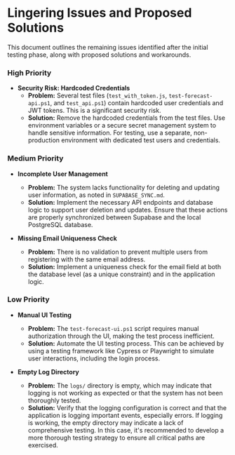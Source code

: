# Lingering Issues and Proposed Solutions

This document outlines the remaining issues identified after the initial testing phase, along with proposed solutions and workarounds.

### High Priority

*   **Security Risk: Hardcoded Credentials**
    *   **Problem:** Several test files (`test_with_token.js`, `test-forecast-api.ps1`, and `test_api.ps1`) contain hardcoded user credentials and JWT tokens. This is a significant security risk.
    *   **Solution:** Remove the hardcoded credentials from the test files. Use environment variables or a secure secret management system to handle sensitive information. For testing, use a separate, non-production environment with dedicated test users and credentials.

### Medium Priority

*   **Incomplete User Management**
    *   **Problem:** The system lacks functionality for deleting and updating user information, as noted in `SUPABASE_SYNC.md`.
    *   **Solution:** Implement the necessary API endpoints and database logic to support user deletion and updates. Ensure that these actions are properly synchronized between Supabase and the local PostgreSQL database.

*   **Missing Email Uniqueness Check**
    *   **Problem:** There is no validation to prevent multiple users from registering with the same email address.
    *   **Solution:** Implement a uniqueness check for the email field at both the database level (as a unique constraint) and in the application logic.

### Low Priority

*   **Manual UI Testing**
    *   **Problem:** The `test-forecast-ui.ps1` script requires manual authorization through the UI, making the test process inefficient.
    *   **Solution:** Automate the UI testing process. This can be achieved by using a testing framework like Cypress or Playwright to simulate user interactions, including the login process.

*   **Empty Log Directory**
    *   **Problem:** The `logs/` directory is empty, which may indicate that logging is not working as expected or that the system has not been thoroughly tested.
    *   **Solution:** Verify that the logging configuration is correct and that the application is logging important events, especially errors. If logging is working, the empty directory may indicate a lack of comprehensive testing. In this case, it's recommended to develop a more thorough testing strategy to ensure all critical paths are exercised.

